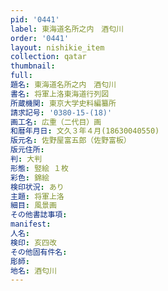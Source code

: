 ```yaml
---
pid: '0441'
label: 東海道名所之内　酒匂川
order: '0441'
layout: nishikie_item
collection: qatar
thumbnail: 
full: 
題名: 東海道名所之内　酒匂川
書名: 将軍上洛東海道行列図
所蔵機関: 東京大学史料編纂所
請求記号: '0380-15-(18)'
画工名: 広重（二代目）画
和暦年月日: 文久３年４月(18630040550)
版元名: 佐野屋富五郎（佐野富板）
版元住所: 
判: 大判
形態: 竪絵 １枚
彩色: 錦絵
検印状況: あり
主題: 将軍上洛
細目: 風景画
その他書誌事項: 
manifest: 
人名: 
検印: 亥四改
その他固有件名: 
彫師: 
地名: 酒匂川
---
```


